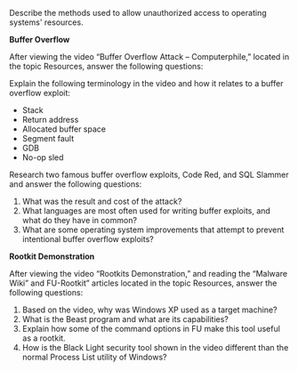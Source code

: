 Describe the methods used to allow unauthorized access to operating systems' resources.

**Buffer Overflow**

After viewing the video “Buffer Overflow Attack – Computerphile,” located in the topic Resources, answer the following questions:

Explain the following terminology in the video and how it relates to a buffer overflow exploit:

* Stack
* Return address
* Allocated buffer space
* Segment fault
* GDB
* No-op sled 

Research two famous buffer overflow exploits, Code Red, and SQL Slammer and answer the following questions: 

1. What was the result and cost of the attack?
2. What languages are most often used for writing buffer exploits, and what do they have in common?
3. What are some operating system improvements that attempt to prevent intentional buffer overflow exploits?

**Rootkit Demonstration**

After viewing the video “Rootkits Demonstration,” and reading the “Malware Wiki” and FU-Rootkit” articles located in the topic Resources, answer the following questions:

1. Based on the video, why was Windows XP used as a target machine?
2. What is the Beast program and what are its capabilities?
3. Explain how some of the command options in FU make this tool useful as a rootkit.
4. How is the Black Light security tool shown in the video different than the normal Process List utility of Windows?